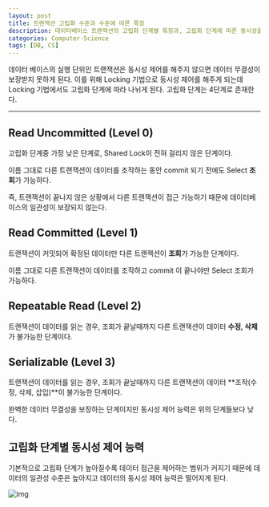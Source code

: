 ```yaml
---
layout: post
title: 트랜잭션 고립화 수준과 수준에 따른 특징
description: 데이터베이스 트랜잭션의 고립화 단계별 특징과, 고립화 단계에 따른 동시성을 알아보자.
categories: Computer-Science
tags: [DB, CS]
---
```


데이터 베이스의 실행 단위인 트랜잭션은 동시성 제어를 해주지 않으면 데이터 무결성이 보장받지 못하게 된다. 이를 위해 Locking 기법으로 동시성 제어를 해주게 되는데 Locking 기법에서도 고립화 단계에 따라 나뉘게 된다. 고립화 단계는 4단계로 존재한다.

---

## Read Uncommitted (Level 0)

고립화 단계중 가장 낮은 단계로, Shared Lock이 전혀 걸리지 않은 단계이다.

이름 그대로 다른 트랜잭션이 데이터를 조작하는 동안 commit 되기 전에도 Select **조회**가 가능하다.

즉, 트랜잭션이 끝나지 않은 상황에서 다른 트랜잭션이 접근 가능하기 때문에 데이터베이스의 일관성이 보장되지 않는다.

## Read Committed (Level 1)

트랜잭션이 커밋되어 확정된 데이터만 다른 트랜잭션이 **조회**가 가능한 단계이다.

이름 그대로 다른 트랜잭션이 데이터를 조작하고 commit 이 끝나야만 Select 조회가 가능하다.

## Repeatable Read (Level 2)

트랜잭션이 데이터를 읽는 경우, 조회가 끝날때까지 다른 트랜잭션이 데이터 **수정, 삭제**가 불가능한 단계이다.

## Serializable (Level 3)

트랜잭션이 데이터를 읽는 경우, 조회가 끝날때까지 다른 트랜잭션이 데이터 **조작(수정, 삭제, 삽입)**이 불가능한 단계이다.

완벽한 데이터 무결성을 보장하는 단계이지만 동시성 제어 능력은 위의 단계들보다 낮다.

## 고립화 단계별 동시성 제어 능력

기본적으로 고립화 단계가 높아질수록 데이터 접근을 제어하는 범위가 커지기 때문에 데이터의 일관성 수준은 높아지고 데이터의 동시성 제어 능력은 떨어지게 된다.

![img](https://img1.daumcdn.net/thumb/R720x0.q80/?scode=mtistory2&fname=http%3A%2F%2Fcfile3.uf.tistory.com%2Fimage%2F252EC64F581D931605FD38)
